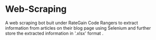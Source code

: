 # Web-Scraping
A web scraping bot buit under RateGain Code Rangers to extract information from articles on their blog page using Selenium and further store the extracted information in '.xlsx' format .
